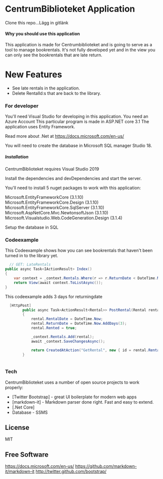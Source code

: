 # CentrumBiblioteket Application

#### 

Clone this repo...Lägg in gitlänk

#### Why you should use this application

This application is made for Centrumbiblioteket and is going to serve as a tool to manage bookrentals. 
It's not fully developed yet and in the view you can only see the bookrentals that are late return.

# New Features
 - See late rentals in the application. 
 - Delete RentalId:s that are back to the library.

### For developer

You'll need Visual Studio for developing in this application. 
You need an Azure Account
This particular program is made in ASP.NET core 3.1
The application uses Entity Framework.

Read more about .Net at https://docs.microsoft.com/en-us/

You will need to create the database in Microsoft SQL manager Studio 18.

##### Installation

CentrumBiblioteket requires Visual Studio 2019

Install the dependencies and devDependencies and start the server.

You'll need to install 5 nuget packages to work with this application:

Microsoft.EntityFrameworkCore (3.1.10)
Microsoft.EntityFrameworkCore.Design (3.1.10)
Microsoft.EntityFrameworkCore.SqlServer (3.1.10)
Microsoft.AspNetCore.Mvc.NewtonsoftJson (3.1.10)
Microsoft.Visualstudio.Web.CodeGeneration.Design (3.1.4)

Setup the database in SQL


### Codeexample

This Codeexample shows how you can see bookrentals that haven't been turned in to the library yet. 

```csharp
  // GET: LateRentals
public async Task<IActionResult> Index()
{
    var context = _context.Rentals.Where(r => r.ReturnDate < DateTime.Now).Include(r => r.Inventory); 
    return View(await context.ToListAsync());
}

```

This codeexample adds 3 days for returningdate
```csharp
  [HttpPost]
        public async Task<ActionResult<Rental>> PostRental(Rental rental)
        {
            rental.RentalDate = DateTime.Now; 
            rental.ReturnDate = DateTime.Now.AddDays(3); 
            rental.Rented = true;

            _context.Rentals.Add(rental);
            await _context.SaveChangesAsync();

            return CreatedAtAction("GetRental", new { id = rental.RentalId }, rental);
        }
        
```

### Tech

CentrumBiblioteket uses a number of open source projects to work properly:
* [Twitter Bootstrap] - great UI boilerplate for modern web apps
* [markdown-it] - Markdown parser done right. Fast and easy to extend.
* [.Net Core]
* Database - SSMS

License
----

MIT

## Free Software

   <https://docs.microsoft.com/en-us/>
    <https://github.com/markdown-it/markdown-it>
   <http://twitter.github.com/bootstrap/>
